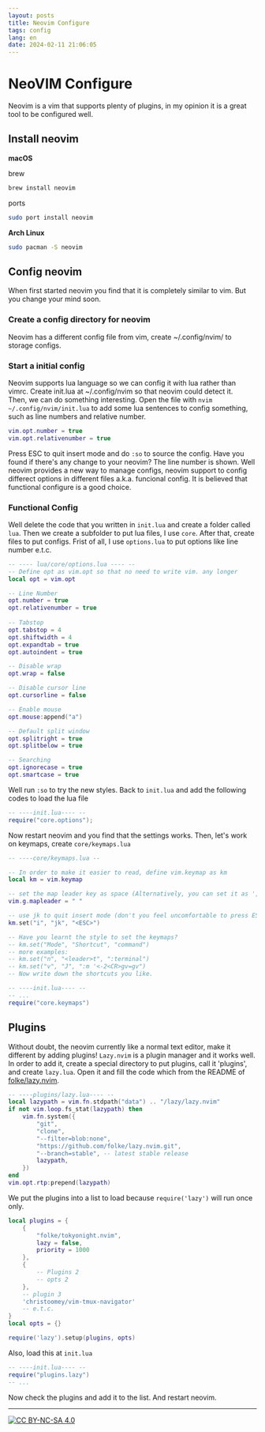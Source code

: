 ```yaml
---
layout: posts
title: Neovim Configure
tags: config
lang: en
date: 2024-02-11 21:06:05
---
```



# NeoVIM Configure
Neovim is a vim that supports plenty of plugins, in my opinion it is a great tool to be configured well.
## Install neovim

**macOS**  

brew
```sh
brew install neovim
```
ports
```sh
sudo port install neovim
```

**Arch Linux**

```sh
sudo pacman -S neovim
```

## Config neovim

When first started neovim you find that it is completely similar to vim. But you change your mind soon.

### Create a config directory for neovim
Neovim has a different config file from vim, create ~/.config/nvim/ to storage configs.

### Start a initial config
Neovim supports lua language so we can config it with lua rather than vimrc.
Create init.lua at ~/.config/nvim so that neovim could detect it.  
Then, we can do something interesting.
Open the file with `nvim ~/.config/nvim/init.lua` to add some lua sentences to config something, such as line numbers and relative number.  
```lua
vim.opt.number = true
vim.opt.relativenumber = true
```
Press ESC to quit insert mode and do `:so` to source the config. Have you found if there's any change to your neovim? The line number is shown.
Well neovim provides a new way to manage configs, neovim support to config differect options in different files a.k.a. funcional config. It is believed that functional configure is a good choice.

### Functional Config

Well delete the code that you written in `init.lua` and create a folder called `lua`. Then we create a subfolder to put lua files, I use `core`. After that, create files to put configs. Frist of all, I use `options.lua` to put options like line number e.t.c.
```lua
-- ---- lua/core/options.lua ---- --
-- Define opt as vim.opt so that no need to write vim. any longer
local opt = vim.opt

-- Line Number
opt.number = true
opt.relativenumber = true
    
-- Tabstop
opt.tabstop = 4
opt.shiftwidth = 4
opt.expandtab = true
opt.autoindent = true

-- Disable wrap
opt.wrap = false

-- Disable cursor line
opt.cursorline = false

-- Enable mouse
opt.mouse:append("a")

-- Default split window
opt.splitright = true
opt.splitbelow = true

-- Searching
opt.ignorecase = true
opt.smartcase = true

``` 
Well run `:so` to try the new styles. Back to `init.lua` and add the following codes to load the lua file
```lua
-- ----init.lua---- --
require("core.options");
```
Now restart neovim and you find that the settings works.
Then, let's work on keymaps, create `core/keymaps.lua` 
```lua
-- ----core/keymaps.lua --

-- In order to make it easier to read, define vim.keymap as km
local km = vim.keymap

-- set the map leader key as space (Alternatively, you can set it as ',' e.t.c)
vim.g.mapleader = " "

-- use jk to quit insert mode (don't you feel uncomfortable to press ESC)
km.set("i", "jk", "<ESC>")

-- Have you learnt the style to set the keymaps?
-- km.set("Mode", "Shortcut", "command")
-- more examples:
-- km.set("n", "<leader>t", ":terminal")
-- km.set("v", "J", ":m '<-2<CR>gv=gv")
-- Now write down the shortcuts you like.
```
```lua
-- ----init.lua---- --
-- ...
require("core.keymaps")
``` 

## Plugins
Without doubt, the neovim currently like a normal text editor, make it different by adding plugins!
`Lazy.nvim` is a plugin manager and it works well. 
In order to add it, create a special directory to put plugins, call it 'plugins', and create `lazy.lua`. Open it and fill the code which from the README of [folke/lazy.nvim](https://github.com/folke/lazy.nvim).
```lua
-- ----plugins/lazy.lua---- --
local lazypath = vim.fn.stdpath("data") .. "/lazy/lazy.nvim"
if not vim.loop.fs_stat(lazypath) then
    vim.fn.system({
        "git",
        "clone",
        "--filter=blob:none",
        "https://github.com/folke/lazy.nvim.git",
        "--branch=stable", -- latest stable release
        lazypath,
    })
end
vim.opt.rtp:prepend(lazypath)
```
We put the plugins into a list to load because `require('lazy')` will run once only.
```lua
local plugins = {
    {
        "folke/tokyonight.nvim",
        lazy = false,
        priority = 1000
    },
    {
        -- Plugins 2
        -- opts 2
    },
    -- plugin 3
    'christoomey/vim-tmux-navigator'
    -- e.t.c.
}
local opts = {}

require('lazy').setup(plugins, opts)
```
Also, load this at `init.lua`
```lua
-- ----init.lua---- --
require("plugins.lazy")
-- ...
```
Now check the plugins and add it to the list. And restart neovim.

---

[![CC BY-NC-SA 4.0](https://licensebuttons.net/l/by-nc-sa/4.0/88x31.png)](http://creativecommons.org/licenses/by-nc-sa/4.0/)
